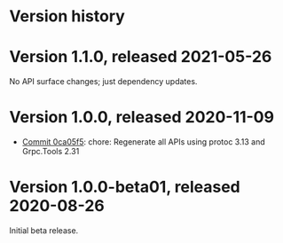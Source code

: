 # Version history

# Version 1.1.0, released 2021-05-26

No API surface changes; just dependency updates.

# Version 1.0.0, released 2020-11-09

- [Commit 0ca05f5](https://github.com/googleapis/google-cloud-dotnet/commit/0ca05f5): chore: Regenerate all APIs using protoc 3.13 and Grpc.Tools 2.31

# Version 1.0.0-beta01, released 2020-08-26

Initial beta release.


